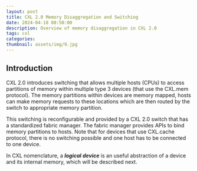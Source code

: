 ```yaml
---
layout: post
title: CXL 2.0 Memory Disaggregation and Switching 
date: 2024-04-18 08:50:00
description: Overview of memory disaggregation in CXL 2.0
tags: cxl
categories: 
thumbnail: assets/img/9.jpg
---
```


## Introduction 
CXL 2.0 introduces switching that allows multiple hosts (CPUs) to access partitions of memory within multiple type 3 devices (that use the CXL.mem protocol). The memory partitions within devices are memory mapped, hosts can make memory requests to these locations which are then routed by the switch to appropriate memory partition.

This switching is reconfigurable and provided by a CXL 2.0 switch that has a standardized fabric manager. The fabric manager provides APIs to bind memory partitions to hosts. Note that for devices that use CXL.cache protocol, there is no switching possible and one host has to be connected to one device.

 In CXL nomenclature, a ***logical device*** is an useful abstraction of a device and its internal memory, which will be described next. 


<!-- <div class="row mt-3">
    <div class="col-sm mt-3 mt-md-0">
        {% include figure.liquid path="assets/img/9.jpg" class="img-fluid rounded z-depth-1" %}
    </div>
    <div class="col-sm mt-3 mt-md-0">
        {% include figure.liquid path="assets/img/7.jpg" class="img-fluid rounded z-depth-1" %}
    </div>
</div>
<div class="caption">
    A simple, elegant caption looks good between image rows, after each row, or doesn't have to be there at all.
</div>

Images can be made zoomable.
Simply add `data-zoomable` to `<img>` tags that you want to make zoomable.

<div class="row mt-3">
    <div class="col-sm mt-3 mt-md-0">
        {% include figure.liquid path="assets/img/8.jpg" class="img-fluid rounded z-depth-1" zoomable=true %}
    </div>
    <div class="col-sm mt-3 mt-md-0">
        {% include figure.liquid path="assets/img/10.jpg" class="img-fluid rounded z-depth-1" zoomable=true %}
    </div>
</div>

The rest of the images in this post are all zoomable, arranged into different mini-galleries.

<div class="row mt-3">
    <div class="col-sm mt-3 mt-md-0">
        {% include figure.liquid path="assets/img/11.jpg" class="img-fluid rounded z-depth-1" zoomable=true %}
    </div>
    <div class="col-sm mt-3 mt-md-0">
        {% include figure.liquid path="assets/img/12.jpg" class="img-fluid rounded z-depth-1" zoomable=true %}
    </div>
    <div class="col-sm mt-3 mt-md-0">
        {% include figure.liquid path="assets/img/7.jpg" class="img-fluid rounded z-depth-1" zoomable=true %}
    </div>
</div>
 -->